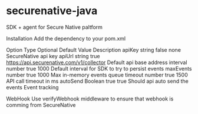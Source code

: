# securenative-java
SDK + agent for Secure Native paltform

Installation
Add the dependency to your pom.xml 

Option	Type	Optional	Default Value	Description
apiKey	string	false	none	SecureNative api key
apiUrl	string	true	https://api.securenative.com/v1/collector	Default api base address
interval	number	true	1000	Default interval for SDK to try to persist events
maxEvents	number	true	1000	Max in-memory events queue
timeout	number	true	1500	API call timeout in ms
autoSend	Boolean	true	true	Should api auto send the events
Event tracking


WebHook
Use verifyWebhook middleware to ensure that webhook is comming from SecureNative

